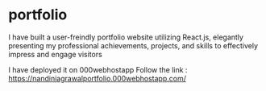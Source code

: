 # portfolio
I have built a user-freindly portfolio website utilizing React.js, elegantly presenting my professional achievements, projects, and skills to effectively impress and engage visitors

I have deployed it on 000webhostapp 
Follow the link : https://nandiniagrawalportfolio.000webhostapp.com/

